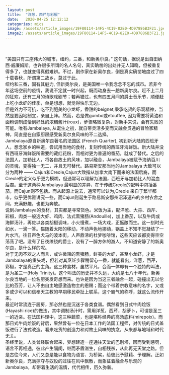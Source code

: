 ```yaml
---
 layout: post
 title:  "洋葱，西芹与彩椒"
 date:   2020-04-25 12:12:12
 categories: mics
 image: /assets/article_images/19F80114-14F5-4C19-82E0-4D97886B3F21.jpeg
 image2: /assets/article_images/19F80114-14F5-4C19-82E0-4D97886B3F21.jpeg
---
```

<br/>

<br/>
“美国只有三座伟大的城市，纽约，三番，和新奥尔良。” 这句话，据说是出自田纳西·威廉姆斯。也许很多所谓的名人名句，真实确凿的出处并无人知晓，但被重复得多了，也就变得真假难辨。不过，剧作家在新奥尔良，倒是真实确凿地度过了四十载春秋，所谓第二故乡，莫过于此。

<br/>
纽约和三番，固有其魅力, 但新奥尔良，是美国唯一令我念念不忘的城市。若非今年这场空前的疫情，我说不定就一时兴起，既而动身去一趟新奥尔良。赶不上二月的狂欢，还有三月的诗歌戏剧节；若再错过，也有四五月间的爵士音乐节，顺便赶上吃小龙虾的佳季，单是想想，就觉得快乐无边。

<br/>
但是外力不可抗，吃不到肥美的小龙虾，香甜的beignet,秉承吃货的乐观精神，当然是要因地制宜，亲自上阵。然而，若是做gumbo或etouffee, 因为需要将黄油和面粉调制成恰到好处的浓稠酱汁(roux)，步骤略微复杂，对新手来说，会有失败的可能。唯有Jambalaya, 从诞生之初，就自带灵活多变而又融会贯通的冒险家精神，简直是在自家厨房感受新奥尔良风味的不二选择。

<br/>
Jambalaya源自新奥尔良著名的法国区 (French Quarter), 初到新大陆的西班牙人，想念家乡的味道，尝试用当地的食材，复刻传统的西班牙海鲜饭。新大陆并没有西班牙海鲜饭所需要的藏红花粉，而相对更为普遍的番茄，就成了替代。之后的法国人，加勒比人，将各自故土的风味，加以融合，Jambalaya被赋予海纳百川的灵魂，变得独一无二，并且无可替代。路易斯安那当地的Jambalaya 大致可以分为两种 —— Cajun和Creole,Cajun大致指从加拿大南下而来的法国后裔，而Creole的定义似乎更为模糊，但通常可以理解为法国，西班牙与加勒比人的混血后裔。至于这两种Jambalaya 最明显的差异，在于传统Creole的配料中包括番茄，而Cajun则不包括。而从起源上说去，通常可以认为,Creole 来自于繁华都市，似乎更优雅讲究一些，而Cajun则诞生于路易斯安那州沼泽遍布的乡村农舍之间，充满野趣，也更为奔放。

<br/>
说到Jambalaya的食材，其实都是寻常货色。米饭为主，配洋葱、大蒜、西芹、彩椒，肉类一般选大虾、鸡肉、法式熏猪肠(Andouille)，加上番茄，以及牛肉或海鲜汤汁，再佐以各类胡椒调味，小火慢煮，一场大戏，正酝酿而生。这一刻时光如水，一滴一答。猫随着太阳的移动，不动声色地挪动，锅盖上不知不觉凝结了一片水汽。往日声色犬马的波本街，人声鼎沸的杜梦咖啡馆，这些天应该都变得空空荡荡了吧。没有了日夜缭绕的爵士，没有了一醉方休的游人，不知道安静了的新奥尔良，是什么样的呢。

<br/>
对于无肉不欢之人而言，或许微辣的熏猪肠，鲜美的大虾，甚至小龙虾，才是Jambalaya的重头戏，但若对其烹饪步骤稍留心一番，就能看出，洋葱，西芹，彩椒，才是真正的主角。这三种食材，虽然平凡，合而一体却有一个独特的叫法，是为圣三一(Holy Trinity)。这个叫法的历史并不久远，大约是七八十年代，新奥尔良当地的一位名厨突发奇想而来。也许是因为当这三者融合一起，碰撞出无以伦比的芬芳，让人不由自主地感激造物主的恩赐；而这个带着宗教意味的名字，又或多或少可以和信奉天主教的早期移民牵扯上联系，这个霸气的称呼，就这么流传开来。

<br/>
最近时常流连于厨房，那必然也是沉迷于各类食谱。偶然看到日式牛肉烩饭(Hayashi rice)的做法，其中调制汤汁时，需用洋葱，西芹，胡萝卜，可谓是圣三一的近亲。在法国料理中，这三种蔬菜，也是堪称经典的高汤底料(mirepoix)。而那日式牛肉烩饭的背后，果然曾有一位在日本工作的法国工程师，对传统的日式盖饭进行了法式改造。看来吃货的创造力和对故土风味的执念，从来都与地域和时代无关。

<br/>
圣经里说，人类曾经联合起来，梦想建造一座通往天堂的巴别塔，因而受到惩罚，语言不再相通，彼此产生隔阂，继而矛盾滋生，自相残杀，从此再无天堂之路。但是古往今来，人们又总是能以食物为语言、为桥梁，给彼此予慰藉、予理解。正如新奥尔良，充满掠夺与奴役的过往在风中飘散，而象征着融合与乐观的Jambalaya，却带着生活的温情，代代相传，历久弥新。
